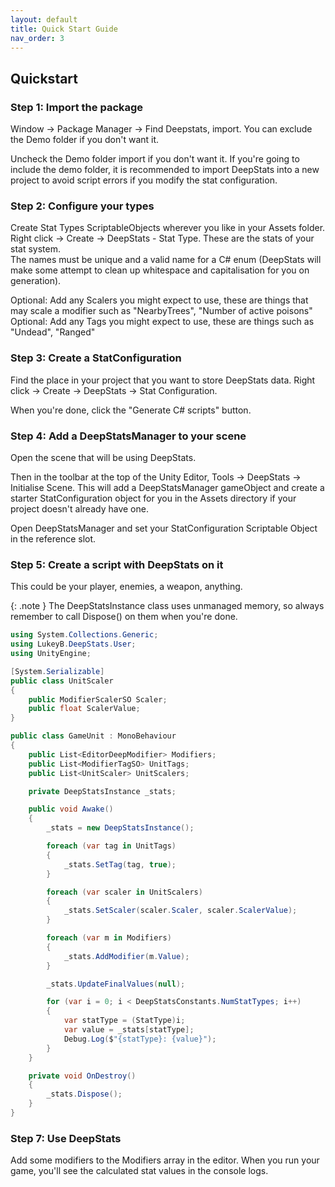 ```yaml
---
layout: default
title: Quick Start Guide
nav_order: 3
---
```


## Quickstart

### Step 1: Import the package
Window -> Package Manager -> Find Deepstats, import. You can exclude the Demo folder if you don't want it. 

Uncheck the Demo folder import if you don't want it. If you're going to include the demo folder, it is recommended to import DeepStats into a new project to avoid script errors if you modify the stat configuration.

### Step 2: Configure your types
Create Stat Types ScriptableObjects wherever you like in your Assets folder. Right click -> Create -> DeepStats - Stat Type. These are the stats of your stat system.  
The names must be unique and a valid name for a C# enum (DeepStats will make some attempt to clean up whitespace and capitalisation for you on generation).  

Optional: Add any Scalers you might expect to use, these are things that may scale a modifier such as "NearbyTrees", "Number of active poisons"\
Optional: Add any Tags you might expect to use, these are things such as "Undead", "Ranged"

### Step 3: Create a StatConfiguration
Find the place in your project that you want to store DeepStats data. Right click -> Create -> DeepStats -> Stat Configuration.

When you're done, click the "Generate C# scripts" button.

### Step 4: Add a DeepStatsManager to your scene
Open the scene that will be using DeepStats. 

Then in the toolbar at the top of the Unity Editor, Tools -> DeepStats -> Initialise Scene. This will add a DeepStatsManager gameObject and create a starter StatConfiguration object for you in the Assets directory if your project doesn't already have one.

Open DeepStatsManager and set your StatConfiguration Scriptable Object in the reference slot.

### Step 5: Create a script with DeepStats on it

This could be your player, enemies, a weapon, anything. 

{: .note }
The DeepStatsInstance class uses unmanaged memory, so always remember to call Dispose() on them when you're done.

```cs
using System.Collections.Generic;
using LukeyB.DeepStats.User;
using UnityEngine;

[System.Serializable]
public class UnitScaler
{
    public ModifierScalerSO Scaler;
    public float ScalerValue;
}

public class GameUnit : MonoBehaviour
{
    public List<EditorDeepModifier> Modifiers;
    public List<ModifierTagSO> UnitTags;
    public List<UnitScaler> UnitScalers;

    private DeepStatsInstance _stats;

    public void Awake()
    {
        _stats = new DeepStatsInstance();

        foreach (var tag in UnitTags)
        {
            _stats.SetTag(tag, true);
        }

        foreach (var scaler in UnitScalers)
        {
            _stats.SetScaler(scaler.Scaler, scaler.ScalerValue);
        }

        foreach (var m in Modifiers)
        {
            _stats.AddModifier(m.Value);
        }

        _stats.UpdateFinalValues(null);

        for (var i = 0; i < DeepStatsConstants.NumStatTypes; i++)
        {
            var statType = (StatType)i;
            var value = _stats[statType];
            Debug.Log($"{statType}: {value}");
        }
    }

    private void OnDestroy()
    {
        _stats.Dispose();
    }
}

```

### Step 7: Use DeepStats
Add some modifiers to the Modifiers array in the editor. When you run your game, you'll see the calculated stat values in the console logs.
